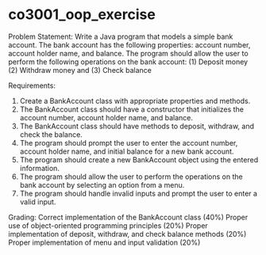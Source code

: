 # co3001_oop_exercise
Problem Statement:
Write a Java program that models a simple bank account. The bank account has the following properties: account number, account holder name, and balance. The program should allow the user to perform the following operations on the bank account:
 (1) Deposit money
 (2) Withdraw money
and (3) Check balance

Requirements:
1. Create a BankAccount class with appropriate properties and methods.
2. The BankAccount class should have a constructor that initializes the account number, account holder name, and balance.
3. The BankAccount class should have methods to deposit, withdraw, and check the balance.
4. The program should prompt the user to enter the account number, account holder name, and initial balance for a new bank account.
5. The program should create a new BankAccount object using the entered information.
6. The program should allow the user to perform the operations on the bank account by selecting an option from a menu.
7. The program should handle invalid inputs and prompt the user to enter a valid input.

Grading:
Correct implementation of the BankAccount class (40%)
Proper use of object-oriented programming principles (20%)
Proper implementation of deposit, withdraw, and check balance methods (20%)
Proper implementation of menu and input validation (20%)
